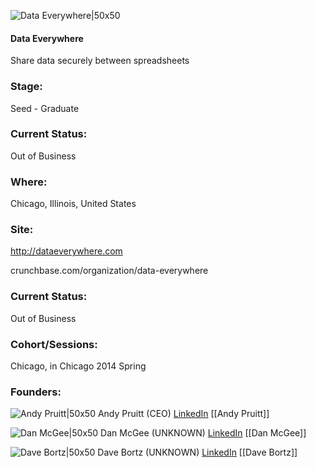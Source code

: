 

![Data Everywhere|50x50](https://apimg.techstars.com/connect/images/image_files/53f2415dbd2979ee77000005/original/Data_Everywhere_Icon_V1_600_600_square.png)

#### Data Everywhere
Share data securely between spreadsheets

### Stage: 
Seed - Graduate 

### Current Status: 
Out of Business

### Where:
Chicago, Illinois, United States

### Site:
http://dataeverywhere.com



crunchbase.com/organization/data-everywhere

### Current Status: 
Out of Business

### Cohort/Sessions: 
Chicago, in Chicago 2014 Spring

### Founders: 

![Andy Pruitt|50x50](https://apimg.techstars.com/connect/images/image_files/537b/d0f6/619d/e2c4/f000/0001/original/Andy.jpg) Andy Pruitt (CEO) [LinkedIn](https://linkedin.com/in/rapruitt) [[Andy Pruitt]]

![Dan McGee|50x50](https://apimg.techstars.com/connect/images/image_files/53f240b5bd2979b03e00000a/original/4131-square.jpg) Dan McGee (UNKNOWN) [LinkedIn](https://linkedin.com/in/dan-mcgee-3a43122) [[Dan McGee]]

![Dave Bortz|50x50](https://apimg.techstars.com/connect/images/image_files/5389/10b8/588b/bb70/ee00/0001/original/Bortz_David003ProfileHR.jpg) Dave Bortz (UNKNOWN) [LinkedIn](https://linkedin.com/in/davebortz) [[Dave Bortz]]


